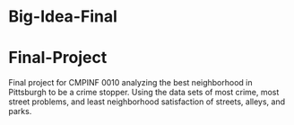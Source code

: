 # Big-Idea-Final

# Final-Project
Final project for CMPINF 0010 analyzing the best neighborhood in Pittsburgh to be a crime stopper. Using the data sets of most crime, most street problems, and least neighborhood satisfaction of streets, alleys, and parks.
